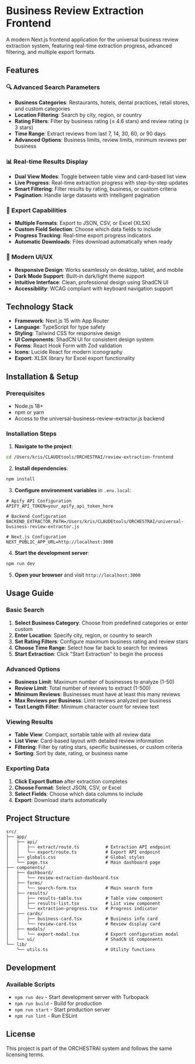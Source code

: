# Business Review Extraction Frontend

A modern Next.js frontend application for the universal business review extraction system, featuring real-time extraction progress, advanced filtering, and multiple export formats.

## Features

### 🔍 Advanced Search Parameters
- **Business Categories**: Restaurants, hotels, dental practices, retail stores, and custom categories
- **Location Filtering**: Search by city, region, or country
- **Rating Filters**: Filter by business rating (≤ 4.6 stars) and review rating (≤ 3 stars)
- **Time Range**: Extract reviews from last 7, 14, 30, 60, or 90 days
- **Advanced Options**: Business limits, review limits, minimum reviews per business

### 📊 Real-time Results Display
- **Dual View Modes**: Toggle between table view and card-based list view
- **Live Progress**: Real-time extraction progress with step-by-step updates
- **Smart Filtering**: Filter results by rating, business, or custom criteria
- **Pagination**: Handle large datasets with intelligent pagination

### 📁 Export Capabilities
- **Multiple Formats**: Export to JSON, CSV, or Excel (XLSX)
- **Custom Field Selection**: Choose which data fields to include
- **Progress Tracking**: Real-time export progress indicators
- **Automatic Downloads**: Files download automatically when ready

### 🎨 Modern UI/UX
- **Responsive Design**: Works seamlessly on desktop, tablet, and mobile
- **Dark Mode Support**: Built-in dark/light theme support
- **Intuitive Interface**: Clean, professional design using ShadCN UI
- **Accessibility**: WCAG compliant with keyboard navigation support

## Technology Stack

- **Framework**: Next.js 15 with App Router
- **Language**: TypeScript for type safety
- **Styling**: Tailwind CSS for responsive design
- **UI Components**: ShadCN UI for consistent design system
- **Forms**: React Hook Form with Zod validation
- **Icons**: Lucide React for modern iconography
- **Export**: XLSX library for Excel export functionality

## Installation & Setup

### Prerequisites
- Node.js 18+
- npm or yarn
- Access to the universal-business-review-extractor.js backend

### Installation Steps

1. **Navigate to the project**:
```bash
cd /Users/kris/CLAUDEtools/ORCHESTRAI/review-extraction-frontend
```

2. **Install dependencies**:
```bash
npm install
```

3. **Configure environment variables** in `.env.local`:
```env
# Apify API Configuration
APIFY_API_TOKEN=your_apify_api_token_here

# Backend Configuration
BACKEND_EXTRACTOR_PATH=/Users/kris/CLAUDEtools/ORCHESTRAI/universal-business-review-extractor.js

# Next.js Configuration
NEXT_PUBLIC_APP_URL=http://localhost:3000
```

4. **Start the development server**:
```bash
npm run dev
```

5. **Open your browser** and visit `http://localhost:3000`

## Usage Guide

### Basic Search
1. **Select Business Category**: Choose from predefined categories or enter custom
2. **Enter Location**: Specify city, region, or country to search
3. **Set Rating Filters**: Configure maximum business rating and review stars
4. **Choose Time Range**: Select how far back to search for reviews
5. **Start Extraction**: Click "Start Extraction" to begin the process

### Advanced Options
- **Business Limit**: Maximum number of businesses to analyze (1-50)
- **Review Limit**: Total number of reviews to extract (1-500)
- **Minimum Reviews**: Businesses must have at least this many reviews
- **Max Reviews per Business**: Limit reviews analyzed per business
- **Text Length Filter**: Minimum character count for review text

### Viewing Results
- **Table View**: Compact, sortable table with all review data
- **List View**: Card-based layout with detailed review information
- **Filtering**: Filter by rating stars, specific businesses, or custom criteria
- **Sorting**: Sort by date, rating, or business name

### Exporting Data
1. **Click Export Button** after extraction completes
2. **Choose Format**: Select JSON, CSV, or Excel
3. **Select Fields**: Choose which data columns to include
4. **Export**: Download starts automatically

## Project Structure

```
src/
├── app/
│   ├── api/
│   │   ├── extract/route.ts          # Extraction API endpoint
│   │   └── export/route.ts           # Export API endpoint
│   ├── globals.css                   # Global styles
│   └── page.tsx                      # Main dashboard page
├── components/
│   ├── dashboard/
│   │   └── review-extraction-dashboard.tsx
│   ├── forms/
│   │   └── search-form.tsx           # Main search form
│   ├── results/
│   │   ├── results-table.tsx         # Table view component
│   │   ├── results-list.tsx          # List view component
│   │   └── extraction-progress.tsx   # Progress indicator
│   ├── cards/
│   │   ├── business-card.tsx         # Business info card
│   │   └── review-card.tsx           # Review display card
│   ├── modals/
│   │   └── export-modal.tsx          # Export configuration modal
│   └── ui/                           # ShadCN UI components
└── lib/
    └── utils.ts                      # Utility functions
```

## Development

### Available Scripts
- `npm run dev` - Start development server with Turbopack
- `npm run build` - Build for production
- `npm run start` - Start production server
- `npm run lint` - Run ESLint

## License

This project is part of the ORCHESTRAI system and follows the same licensing terms.